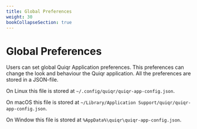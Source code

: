 ```yaml
---
title: Global Preferences
weight: 30
bookCollapseSection: true
---
```


# Global Preferences

Users can set global Quiqr Application preferences. This preferences can change
the look and behaviour the Quiqr application. All the preferences are stored in
a JSON-file.

On Linux this file is stored at `~/.config/quiqr/quiqr-app-config.json`.

On macOS this file is stored at `~/Library/Application Support/quiqr/quiqr-app-config.json`.

On Window this file is stored at `%AppData%\quiqr\quiqr-app-config.json`.



